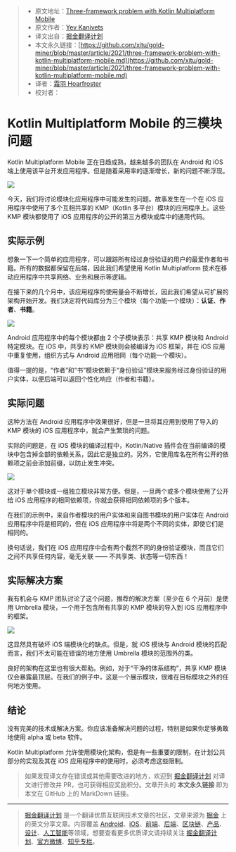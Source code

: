 > * 原文地址：[Three-framework problem with Kotlin Multiplatform Mobile](https://medium.com/xorum-io/three-framework-problem-with-kotlin-multiplatform-mobile-16267c5afa53)
> * 原文作者：[Yev Kanivets](https://medium.com/@yev-kanivets)
> * 译文出自：[掘金翻译计划](https://github.com/xitu/gold-miner)
> * 本文永久链接：[https://github.com/xitu/gold-miner/blob/master/article/2021/three-framework-problem-with-kotlin-multiplatform-mobile.md](https://github.com/xitu/gold-miner/blob/master/article/2021/three-framework-problem-with-kotlin-multiplatform-mobile.md)
> * 译者：[霜羽 Hoarfroster](https://github.com/PassionPenguin)
> * 校对者：

# Kotlin Multiplatform Mobile 的三模块问题

Kotlin Multiplatform Mobile 正在日趋成熟，越来越多的团队在 Android 和 iOS 端上使用该平台开发应用程序。但是随着采用率的逐渐增长，新的问题不断浮现。

![](https://cdn-images-1.medium.com/max/2880/1*UXiMJrLOUiwSziIcXUsSLA.png)

今天，我们将讨论模块化应用程序中可能发生的问题。故事发生在一个在 iOS 应用程序中使用了多个互相共享的 KMP（Kotlin 多平台）模块的应用程序上。这些 KMP 模块都使用了 iOS 应用程序的公开的第三方模块或库中的通用代码。

## 实际示例

想象一下一个简单的应用程序，可以跟踪所有经过身份验证的用户的最爱作者和书籍。所有的数据都保留在后端，因此我们希望使用 Kotlin Multiplatform 技术在移动应用程序中共享网络、业务和展示等逻辑。

在接下来的几个月中，该应用程序的使用量会不断增长，因此我们希望从可扩展的架构开始开发。我们决定将代码库分为三个模块（每个功能一个模块）：**认证**、**作者**、**书籍**。

![](https://cdn-images-1.medium.com/max/2364/1*XKTLMLfs2CTW7vPrB4BR4g.png)

Android 应用程序中的每个模块都由 2 个子模块表示：共享 KMP 模块和 Android 特定模块。在 iOS 中，共享的 KMP 模块则会被编译为 iOS 框架，并在 iOS 应用中重复使用，组织方式与 Android 应用相同（每个功能一个模块）。

值得一提的是，“作者”和“书”模块依赖于“身份验证”模块来服务经过身份验证的用户实体，以便后端可以返回个性化响应（作者和书籍）。

## 实际问题

这种方法在 Android 应用程序中效果很好，但是一旦将其应用到使用了导入的 KMP 模块的 iOS 应用程序中，就会产生繁琐的问题。

实际的问题是，在 iOS 模块的编译过程中，Kotlin/Native 插件会在当前编译的模块中包含掉全部的依赖关系，因此它是独立的。另外，它使用库名在所有公开的依赖项之前会添加前缀，以防止发生冲突。

![](https://cdn-images-1.medium.com/max/2348/1*8Ne4eMYHJS2OZ4uYtv0QFw.png)

这对于单个模块或一组独立模块非常方便。但是，一旦两个或多个模块使用了公开给 iOS 应用程序的相同依赖项，你就会获得相同依赖项的多个版本。

在我们的示例中，来自作者模块的用户实体和来自图书模块的用户实体在 Android 应用程序中将是相同的，但在 iOS 应用程序中将是两个不同的实体，即使它们是相同的。

换句话说，我们在 iOS 应用程序中会有两个截然不同的身份验证模块，而且它们之间不共享任何内容，毫无关联 —— 不共享类、状态等一切东西！

## 实际解决方案

我有机会与 KMP 团队讨论了这个问题，推荐的解决方案（至少在 6 个月前）是使用 Umbrella 模块，一个用于包含所有共享的 KMP 模块的导入到 iOS 应用程序中的框架。

![](https://cdn-images-1.medium.com/max/2348/1*ornbj_vtf61Bak0WaKkgBw.png)

[comment]: <> (不知道 we are less prone to use out-of-scope classes from the Umbrella framework in the wrong places 一句有什么更好的意见)

这显然具有破坏 iOS 端模块化的缺点。但是，就 iOS 模块与 Android 模块的匹配而言，我们不太可能在错误的地方使用 Umbrella 模块的范围外的类。

良好的架构在这里也有很大帮助。例如，对于“干净的体系结构”，共享 KMP 模块仅会暴露最顶层。在我们的例子中，这是一个展示模块，很难在目标模块之外的任何地方使用。

## 结论

没有完美的技术或解决方案。你应该准备解决问题的过程，特别是如果你足够勇敢地使用 alpha 或 beta 软件。

Kotlin Multiplatform 允许使用模块化架构，但是有一些重要的限制，在计划公共部分的实现及其在 iOS 应用程序中的使用时，必须考虑这些限制。

> 如果发现译文存在错误或其他需要改进的地方，欢迎到 [掘金翻译计划](https://github.com/xitu/gold-miner) 对译文进行修改并 PR，也可获得相应奖励积分。文章开头的 **本文永久链接** 即为本文在 GitHub 上的 MarkDown 链接。

---

> [掘金翻译计划](https://github.com/xitu/gold-miner) 是一个翻译优质互联网技术文章的社区，文章来源为 [掘金](https://juejin.im) 上的英文分享文章。内容覆盖 [Android](https://github.com/xitu/gold-miner#android)、[iOS](https://github.com/xitu/gold-miner#ios)、[前端](https://github.com/xitu/gold-miner#前端)、[后端](https://github.com/xitu/gold-miner#后端)、[区块链](https://github.com/xitu/gold-miner#区块链)、[产品](https://github.com/xitu/gold-miner#产品)、[设计](https://github.com/xitu/gold-miner#设计)、[人工智能](https://github.com/xitu/gold-miner#人工智能)等领域，想要查看更多优质译文请持续关注 [掘金翻译计划](https://github.com/xitu/gold-miner)、[官方微博](http://weibo.com/juejinfanyi)、[知乎专栏](https://zhuanlan.zhihu.com/juejinfanyi)。
